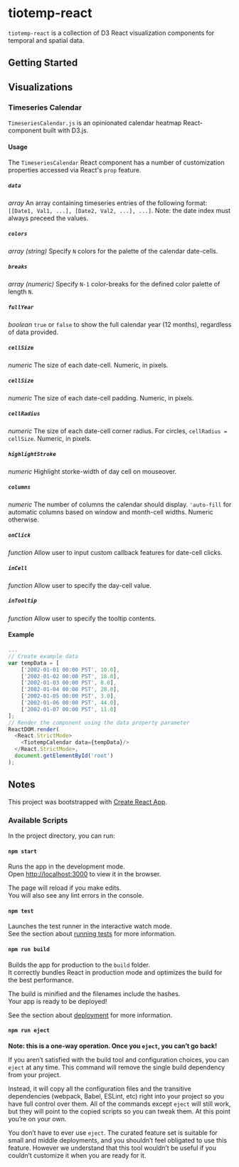 # tiotemp-react

`tiotemp-react` is a collection of D3 React visualization components for temporal and spatial data.

## Getting Started

## Visualizations

### Timeseries Calendar

`TimeseriesCalendar.js` is an opinionated calendar heatmap React-component built with D3.js.

#### Usage

The `TimeseriesCalendar` React component has a number of customization properties accessed via React's `prop` feature.

##### `data`

_array_ An array containing timeseries entries of the following format: `[[Date1, Val1, ...], [Date2, Val2, ...], ...]`. Note: the date index must always preceed the values.

##### `colors`

_array (string)_ Specify `N` colors for the palette of the calendar date-cells. 

##### `breaks`

_array (numeric)_ Specify `N-1` color-breaks for the defined color palette of length `N`. 

##### `fullYear`

_boolean_ `true` or `false` to show the full calendar year (12 months), regardless of data provided. 

##### `cellSize`

_numeric_ The size of each date-cell. Numeric, in pixels.


##### `cellSize`

_numeric_ The size of each date-cell padding. Numeric, in pixels.


##### `cellRadius`

_numeric_ The size of each date-cell corner radius. For circles, `cellRadius = cellSize`.  Numeric, in pixels. 


##### `highlightStroke`

_numeric_ Highlight storke-width of day cell on mouseover.


##### `columns`

_numeric_ The number of columns the calendar should display. `'auto-fill` for automatic columns based on window and month-cell widths. Numeric otherwise.

##### `onClick`

_function_ Allow user to input custom callback features for date-cell clicks. 

##### `inCell`

_function_ Allow user to specify the day-cell value.

##### `inTooltip`

_function_ Allow user to specify the tooltip contents.

#### Example 

```js
...
// Create example data
var tempData = [
    ['2002-01-01 00:00 PST', 10.0],
    ['2002-01-02 00:00 PST', 18.0],
    ['2002-01-03 00:00 PST', 8.0],
    ['2002-01-04 00:00 PST', 28.0],
    ['2002-01-05 00:00 PST', 3.0],
    ['2002-01-06 00:00 PST', 44.0],
    ['2002-01-07 00:00 PST', 11.0]
];
// Render the component using the data property parameter
ReactDOM.render(
  <React.StrictMode>
    <TiotempCalendar data={tempData}/>
  </React.StrictMode>,
  document.getElementById('root')
);
```

## Notes

This project was bootstrapped with [Create React App](https://github.com/facebook/create-react-app).

### Available Scripts

In the project directory, you can run:

#### `npm start`

Runs the app in the development mode.\
Open [http://localhost:3000](http://localhost:3000) to view it in the browser.

The page will reload if you make edits.\
You will also see any lint errors in the console.

#### `npm test`

Launches the test runner in the interactive watch mode.\
See the section about [running tests](https://facebook.github.io/create-react-app/docs/running-tests) for more information.

#### `npm run build`

Builds the app for production to the `build` folder.\
It correctly bundles React in production mode and optimizes the build for the best performance.

The build is minified and the filenames include the hashes.\
Your app is ready to be deployed!

See the section about [deployment](https://facebook.github.io/create-react-app/docs/deployment) for more information.

#### `npm run eject`

**Note: this is a one-way operation. Once you `eject`, you can’t go back!**

If you aren’t satisfied with the build tool and configuration choices, you can `eject` at any time. This command will remove the single build dependency from your project.

Instead, it will copy all the configuration files and the transitive dependencies (webpack, Babel, ESLint, etc) right into your project so you have full control over them. All of the commands except `eject` will still work, but they will point to the copied scripts so you can tweak them. At this point you’re on your own.

You don’t have to ever use `eject`. The curated feature set is suitable for small and middle deployments, and you shouldn’t feel obligated to use this feature. However we understand that this tool wouldn’t be useful if you couldn’t customize it when you are ready for it.
